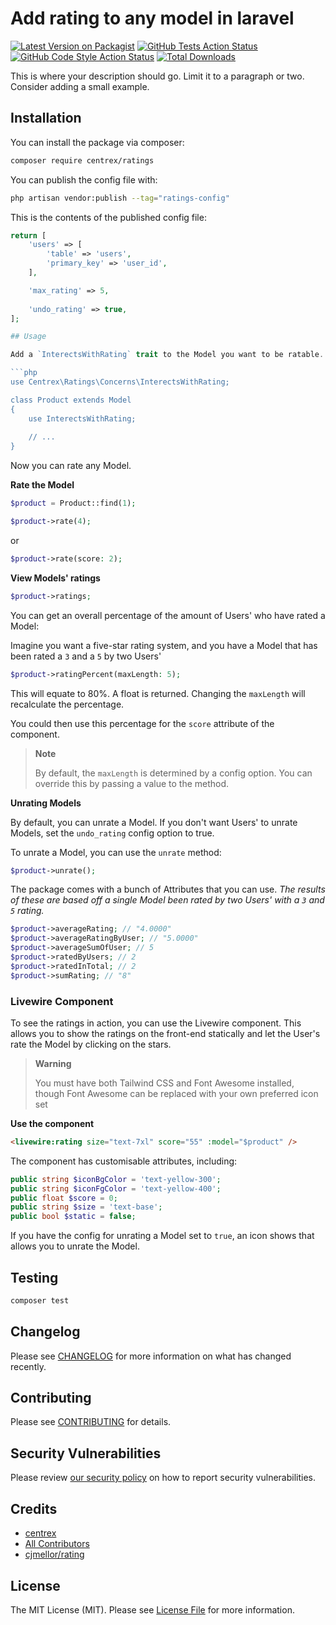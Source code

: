 # Add rating to any model in laravel

[![Latest Version on Packagist](https://img.shields.io/packagist/v/centrex/ratings.svg?style=flat-square)](https://packagist.org/packages/centrex/ratings)
[![GitHub Tests Action Status](https://img.shields.io/github/actions/workflow/status/centrex/ratings/run-tests.yml?branch=main&label=tests&style=flat-square)](https://github.com/centrex/ratings/actions?query=workflow%3Arun-tests+branch%3Amain)
[![GitHub Code Style Action Status](https://img.shields.io/github/actions/workflow/status/centrex/ratings/fix-php-code-style-issues.yml?branch=main&label=code%20style&style=flat-square)](https://github.com/centrex/ratings/actions?query=workflow%3A"Fix+PHP+code+style+issues"+branch%3Amain)
[![Total Downloads](https://img.shields.io/packagist/dt/centrex/ratings?style=flat-square)](https://packagist.org/packages/centrex/ratings)

This is where your description should go. Limit it to a paragraph or two. Consider adding a small example.

## Installation

You can install the package via composer:

```bash
composer require centrex/ratings
```

You can publish the config file with:

```bash
php artisan vendor:publish --tag="ratings-config"
```

This is the contents of the published config file:

```php
return [
    'users' => [
        'table' => 'users',
        'primary_key' => 'user_id',
    ],

    'max_rating' => 5,
    
    'undo_rating' => true,
];

## Usage

Add a `InterectsWithRating` trait to the Model you want to be ratable.

```php
use Centrex\Ratings\Concerns\InterectsWithRating;

class Product extends Model
{
    use InterectsWithRating;
    
    // ...
}
```

Now you can rate any Model.

**Rate the Model**

```php
$product = Product::find(1);
```

```php
$product->rate(4);
```
or
```php
$product->rate(score: 2);
```

**View Models' ratings**

```php
$product->ratings;
```

You can get an overall percentage of the amount of Users' who have rated a Model:

Imagine you want a five-star rating system, and you have a Model that has been rated a `3` and a `5` by two Users'

```php
$product->ratingPercent(maxLength: 5);
```

This will equate to 80%. A float is returned. Changing the `maxLength` will recalculate the percentage.

You could then use this percentage for the `score` attribute of the component.

> **Note**
> 
> By default, the `maxLength` is determined by a config option. You can override this by passing a value to the method.

**Unrating Models**

By default, you can unrate a Model. If you don't want Users' to unrate Models, set the `undo_rating` config option to true.

To unrate a Model, you can use the `unrate` method:

```php
$product->unrate();
```

The package comes with a bunch of Attributes that you can use. _The results of these are based off a single Model been rated by two Users' with a `3` and ` 5` rating._

```php
$product->averageRating; // "4.0000"
$product->averageRatingByUser; // "5.0000"
$product->averageSumOfUser; // 5
$product->ratedByUsers; // 2
$product->ratedInTotal; // 2
$product->sumRating; // "8" 
```

### Livewire Component

To see the ratings in action, you can use the Livewire component. This allows you to show the ratings on the front-end statically and let the User's rate the Model by clicking on the stars.

> **Warning**
> 
> You must have both Tailwind CSS and Font Awesome installed, though Font Awesome can be replaced with your own preferred icon set

**Use the component**

```html
<livewire:rating size="text-7xl" score="55" :model="$product" />
```

The component has customisable attributes, including:

```php
public string $iconBgColor = 'text-yellow-300';
public string $iconFgColor = 'text-yellow-400';
public float $score = 0;
public string $size = 'text-base';
public bool $static = false;
```

If you have the config for unrating a Model set to `true`, an icon shows that allows you to unrate the Model. 

## Testing

```bash
composer test
```

## Changelog

Please see [CHANGELOG](CHANGELOG.md) for more information on what has changed recently.

## Contributing

Please see [CONTRIBUTING](CONTRIBUTING.md) for details.

## Security Vulnerabilities

Please review [our security policy](../../security/policy) on how to report security vulnerabilities.

## Credits

- [centrex](https://github.com/centrex)
- [All Contributors](../../contributors)
- [cjmellor/rating](https://github.com/cjmellor/rating)

## License

The MIT License (MIT). Please see [License File](LICENSE.md) for more information.

